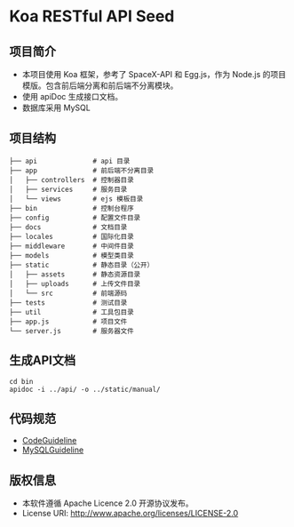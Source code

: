 # Koa RESTful API Seed

## 项目简介

- 本项目使用 Koa 框架，参考了 SpaceX-API 和 Egg.js，作为 Node.js 的项目模版。包含前后端分离和前后端不分离模块。
- 使用 apiDoc 生成接口文档。
- 数据库采用 MySQL

## 项目结构

```
├── api              # api 目录
├── app              # 前后端不分离目录
│   ├── controllers  # 控制器目录
│   ├── services     # 服务目录
│   └── views        # ejs 模板目录
├── bin              # 控制台程序
├── config           # 配置文件目录
├── docs             # 文档目录
├── locales          # 国际化目录
├── middleware       # 中间件目录
├── models           # 模型类目录
├── static           # 静态目录（公开）
│   ├── assets       # 静态资源目录
│   ├── uploads      # 上传文件目录
│   └── src          # 前端源码
├── tests            # 测试目录
├── util             # 工具包目录
├── app.js           # 项目文件
└── server.js        # 服务器文件
```

## 生成API文档

```
cd bin
apidoc -i ../api/ -o ../static/manual/
```
## 代码规范
- [CodeGuideline](docs/CodeGuideline.md)
- [MySQLGuideline](docs/MySQLGuideline.md)

## 版权信息
- 本软件遵循 Apache Licence 2.0 开源协议发布。
- License URI: http://www.apache.org/licenses/LICENSE-2.0